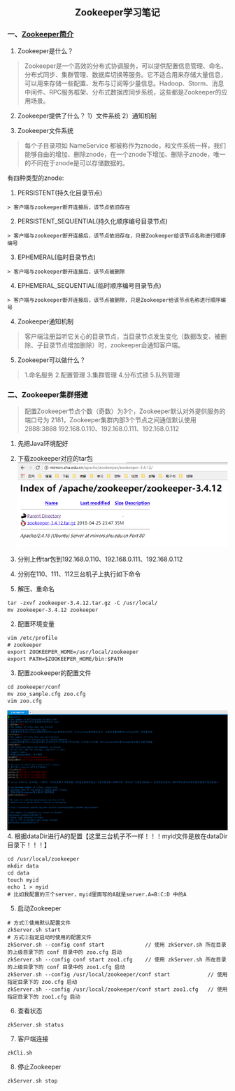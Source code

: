 ## <center>Zookeeper学习笔记</center>
### 一、[Zookeeper简介](https://www.cnblogs.com/felixzh/p/5869212.html)
1. Zookeeper是什么？
> Zookeeper是一个高效的分布式协调服务，可以提供配置信息管理、命名、分布式同步、集群管理、数据库切换等服务。它不适合用来存储大量信息，可以用来存储一些配置、发布与订阅等少量信息。Hadoop、Storm、消息中间件、RPC服务框架、分布式数据库同步系统，这些都是Zookeeper的应用场景。

2. Zookeeper提供了什么？
    1）文件系统
    2）通知机制

3. Zookeeper文件系统
> 每个子目录项如 NameService 都被称作为znode，和文件系统一样，我们能够自由的增加、删除znode，在一个znode下增加、删除子znode，唯一的不同在于znode是可以存储数据的。

  有四种类型的znode:
  1. PERSISTENT(持久化目录节点)

    > 客户端与zookeeper断开连接后，该节点依旧存在
  2. PERSISTENT_SEQUENTIAL(持久化顺序编号目录节点)

    > 客户端与zookeeper断开连接后，该节点依旧存在，只是Zookeeper给该节点名称进行顺序编号
  3. EPHEMERAL(临时目录节点)

    > 客户端与zookeeper断开连接后，该节点被删除
  4. EPHEMERAL_SEQUENTIAL(临时顺序编号目录节点)

    > 客户端与zookeeper断开连接后，该节点被删除，只是Zookeeper给该节点名称进行顺序编号

4. Zookeeper通知机制
> 客户端注册监听它关心的目录节点，当目录节点发生变化（数据改变、被删除、子目录节点增加删除）时，zookeeper会通知客户端。

5. Zookeeper可以做什么？
> 1.命名服务
> 2.配置管理
> 3.集群管理
> 4.分布式锁
> 5.队列管理

### 二、Zookeeper集群搭建
> 配置Zookeeper节点个数（奇数）为3个，Zookeeper默认对外提供服务的端口号为 2181，Zookeeper集群内部3个节点之间通信默认使用2888:3888
> 192.168.0.110、192.168.0.111、192.168.0.112

1. 先把Java环境配好

2. 下载zookeeper对应的tar包
![](../../images/zookeeper/zookeeper-01.png)

3. 分别上传tar包到192.168.0.110、192.168.0.111、192.168.0.112
4. 分别在110、111、112三台机子上执行如下命令
  1. 解压、重命名
  ```
  tar -zxvf zookeeper-3.4.12.tar.gz -C /usr/local/
  mv zookeeper-3.4.12 zookeeper
  ```
  2. 配置环境变量
  ```
  vim /etc/profile
  # zookeeper
  export ZOOKEEPER_HOME=/usr/local/zookeeper
  export PATH=$ZOOKEEPER_HOME/bin:$PATH
  ```
  3. 配置zookeeper的配置文件
  ```
  cd zookeeper/conf
  mv zoo_sample.cfg zoo.cfg
  vim zoo.cfg
  ```
  ![](../../images/zookeeper/zookeeper-02.png)
  4. 根据dataDir进行A的配置【这里三台机子不一样！！！myid文件是放在dataDir目录下！！！】
  ```
  cd /usr/local/zookeeper
  mkdir data
  cd data
  touch myid
  echo 1 > myid
  # 比如我配置的三个server，myid里面写的A就是server.A=B:C:D 中的A
  ```
  5. 启动Zookeeper
  ```shell
  # 方式①使用默认配置文件
  zkServer.sh start
  # 方式②指定启动时使用的配置文件
  zkServer.sh --config conf start             // 使用 zkServer.sh 所在目录的上级目录下的 conf 目录中的 zoo.cfg 启动
  zkServer.sh --config conf start zoo1.cfg    // 使用 zkServer.sh 所在目录的上级目录下的 conf 目录中的 zoo1.cfg 启动
  zkServer.sh --config /usr/local/zookeeper/conf start            // 使用指定目录下的 zoo.cfg 启动
  zkServer.sh --config /usr/local/zookeeper/conf start zoo1.cfg   // 使用指定目录下的 zoo1.cfg 启动
  ```
  6. 查看状态
  ```
  zkServer.sh status
  ```
  7. 客户端连接
  ```
  zkCli.sh
  ```
  8. 停止Zookeeper
  ```
  zkServer.sh stop
  ```

